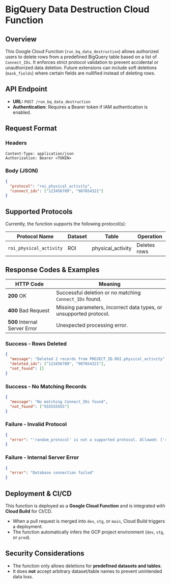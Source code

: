 # BigQuery Data Destruction Cloud Function

## Overview
This Google Cloud Function (`run_bq_data_destruction`) allows authorized users to delete rows from a predefined BigQuery table based on a list of `Connect_IDs`. It enforces strict protocol validation to prevent accidental or unauthorized data deletion. Future extensions can include soft deletions (`mask_fields`) where certain fields are nullified instead of deleting rows.

## API Endpoint
- **URL:** `POST /run_bq_data_destruction`
- **Authentication:** Requires a Bearer token if IAM authentication is enabled.

## Request Format
### **Headers**
```http
Content-Type: application/json
Authorization: Bearer <TOKEN>
```

### **Body (JSON)**
```json
{
  "protocol": "roi_physical_activity",
  "connect_ids": ["123456789", "987654321"]
}
```

## Supported Protocols
Currently, the function supports the following protocol(s):

| Protocol Name          | Dataset | Table               | Operation |
|------------------------|---------|---------------------|------------|
| `roi_physical_activity` | ROI     | physical_activity  | Deletes rows |

## Response Codes & Examples

| HTTP Code | Meaning |
|-----------|------------------------------------------------|
| **200** OK | Successful deletion or no matching `Connect_IDs` found. |
| **400** Bad Request | Missing parameters, incorrect data types, or unsupported protocol. |
| **500** Internal Server Error | Unexpected processing error. |

### **Success - Rows Deleted**
```json
{
  "message": "Deleted 2 records from PROJECT_ID.ROI.physical_activity",
  "deleted_ids": ["123456789", "987654321"],
  "not_found": []
}
```

### **Success - No Matching Records**
```json
{
  "message": "No matching Connect_IDs found",
  "not_found": ["555555555"]
}
```

### **Failure - Invalid Protocol**
```json
{
  "error": "'random_protocol' is not a supported protocol. Allowed: ['roi_physical_activity']"
}
```

### **Failure - Internal Server Error**
```json
{
  "error": "Database connection failed"
}
```

## Deployment & CI/CD
This function is deployed as a **Google Cloud Function** and is integrated with **Cloud Build** for CI/CD.
- When a pull request is merged into `dev`, `stg`, or `main`, Cloud Build triggers a deployment.
- The function automatically infers the GCP project environment (`dev`, `stg`, or `prod`).

## Security Considerations
- The function only allows deletions for **predefined datasets and tables**.
- It does **not** accept arbitrary dataset/table names to prevent unintended data loss.


